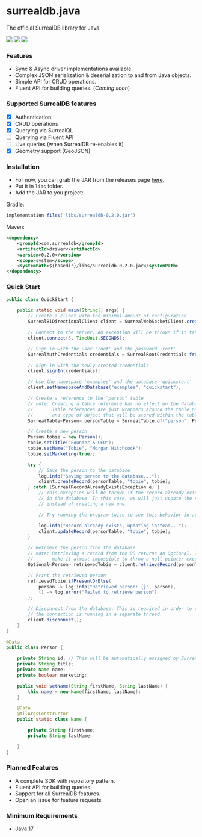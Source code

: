 # surrealdb.java

The official SurrealDB library for Java.

[![](https://img.shields.io/badge/status-beta-ff00bb.svg?style=flat-square)](https://github.com/surrealdb/surrealdb.java) [![](https://img.shields.io/badge/docs-view-44cc11.svg?style=flat-square)](https://surrealdb.com/docs/integration/libraries/java) [![](https://img.shields.io/badge/license-Apache_License_2.0-00bfff.svg?style=flat-square)](https://github.com/surrealdb/surrealdb.java)

### Features
- Sync & Async driver implementations available.
- Complex JSON serialization & deserialization to and from Java objects.
- Simple API for CRUD operations.
- Fluent API for building queries. (_Coming soon_)

### Supported SurrealDB features
- [x] Authentication
- [X] CRUD operations
- [X] Querying via SurrealQL
- [ ] Querying via Fluent API
- [ ] Live queries (when SurrealDB re-enables it)
- [X] Geometry support (GeoJSON)

### Installation
- For now, you can grab the JAR from the releases page [here](https://github.com/surrealdb/surrealdb.java/releases).
- Put it in `libs` folder.
- Add the JAR to you project:

Gradle:
```groovy
implementation files('libs/surrealdb-0.2.0.jar')
```

Maven:
```xml
<dependency>
    <groupId>com.surrealdb</groupId>
    <artifactId>driver</artifactId>
    <version>0.2.0</version>
    <scope>system</scope>
    <systemPath>${basedir}/libs/surrealdb-0.2.0.jar</systemPath>
</dependency>
```


### Quick Start
```java
public class QuickStart {

    public static void main(String[] args) {
        // Create a client with the minimal amount of configuration
        SurrealBiDirectionalClient client = SurrealWebSocketClient.create(SurrealClientSettings.WEBSOCKET_LOCAL_DEFAULT);

        // Connect to the server. An exception will be thrown if it takes longer than 5 seconds to connect
        client.connect(5, TimeUnit.SECONDS);

        // Sign in with the user 'root' and the password 'root'
        SurrealAuthCredentials credentials = SurrealRootCredentials.from("root", "root");

        // Sign in with the newly created credentials
        client.signIn(credentials);

        // Use the namespace 'examples' and the database 'quickstart'
        client.setNamespaceAndDatabase("examples", "quickstart");

        // Create a reference to the "person" table
        // note: Creating a table reference has no effect on the database.
        //       Table references are just wrappers around the table name
        //       and type of object that will be stored within the table.
        SurrealTable<Person> personTable = SurrealTable.of("person", Person.class);

        // Create a new person
        Person tobie = new Person();
        tobie.setTitle("Founder & CEO");
        tobie.setName("Tobie", "Morgan Hitchcock");
        tobie.setMarketing(true);

        try {
            // Save the person to the database
            log.info("Saving person to the database...");
            client.createRecord(personTable, "tobie", tobie);
        } catch (SurrealRecordAlreadyExistsException e) {
            // This exception will be thrown if the record already exists
            // in the database. In this case, we will just update the record
            // instead of creating a new one.

            // Try running the program twice to see this behavior in action

            log.info("Record already exists, updating instead...");
            client.updateRecord(personTable, "tobie", tobie);
        }

        // Retrieve the person from the database
        // note: Retrieving a record from the DB returns an Optional. This is to
        //       make it almost impossible to throw a null pointer exception.
        Optional<Person> retrievedTobie = client.retrieveRecord(personTable, "tobie");

        // Print the retrieved person
        retrievedTobie.ifPresentOrElse(
            person -> log.info("Retrieved person: {}", person),
            () -> log.error("Failed to retrieve person")
        );

        // Disconnect from the database. This is required in order to exit since
        // the connection is running in a separate thread.
        client.disconnect();
    }
}

@Data
public class Person {

    private String id; // This will be automatically assigned by SurrealDB when the object is saved
    private String title;
    private Name name;
    private boolean marketing;

    public void setName(String firstName, String lastName) {
        this.name = new Name(firstName, lastName);
    }

    @Data
    @AllArgsConstructor
    public static class Name {

        private String firstName;
        private String lastName;

    }
}
```

### Planned Features
- A complete SDK with repository pattern.
- Fluent API for building queries.
- Support for all SurrealDB features.
- Open an issue for feature requests


### Minimum Requirements
- Java 17

